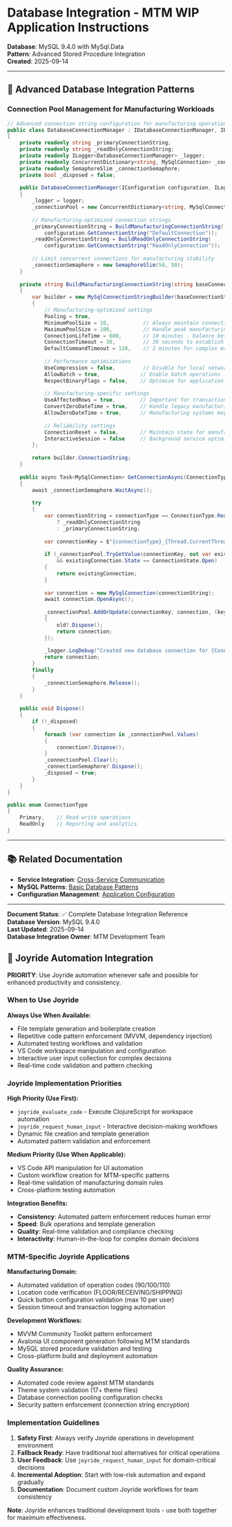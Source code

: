 # Database Integration - MTM WIP Application Instructions

**Database**: MySQL 9.4.0 with MySql.Data  
**Pattern**: Advanced Stored Procedure Integration  
**Created**: 2025-09-14  

---

## 🎯 Advanced Database Integration Patterns

### Connection Pool Management for Manufacturing Workloads

```csharp
// Advanced connection string configuration for manufacturing operations
public class DatabaseConnectionManager : IDatabaseConnectionManager, IDisposable
{
    private readonly string _primaryConnectionString;
    private readonly string _readOnlyConnectionString;
    private readonly ILogger<DatabaseConnectionManager> _logger;
    private readonly ConcurrentDictionary<string, MySqlConnection> _connectionPool;
    private readonly SemaphoreSlim _connectionSemaphore;
    private bool _disposed = false;
    
    public DatabaseConnectionManager(IConfiguration configuration, ILogger<DatabaseConnectionManager> logger)
    {
        _logger = logger;
        _connectionPool = new ConcurrentDictionary<string, MySqlConnection>();
        
        // Manufacturing-optimized connection strings
        _primaryConnectionString = BuildManufacturingConnectionString(
            configuration.GetConnectionString("DefaultConnection"));
        _readOnlyConnectionString = BuildReadOnlyConnectionString(
            configuration.GetConnectionString("ReadOnlyConnection"));
            
        // Limit concurrent connections for manufacturing stability
        _connectionSemaphore = new SemaphoreSlim(50, 50);
    }
    
    private string BuildManufacturingConnectionString(string baseConnectionString)
    {
        var builder = new MySqlConnectionStringBuilder(baseConnectionString)
        {
            // Manufacturing-optimized settings
            Pooling = true,
            MinimumPoolSize = 10,           // Always maintain connections for shift operations
            MaximumPoolSize = 100,          // Handle peak manufacturing loads
            ConnectionLifeTime = 600,       // 10 minutes - balance between freshness and performance
            ConnectionTimeout = 30,         // 30 seconds to establish connection
            DefaultCommandTimeout = 120,    // 2 minutes for complex manufacturing operations
            
            // Performance optimizations
            UseCompression = false,         // Disable for local network performance
            AllowBatch = true,             // Enable batch operations
            RespectBinaryFlags = false,    // Optimize for application usage
            
            // Manufacturing-specific settings
            UseAffectedRows = true,        // Important for transaction verification
            ConvertZeroDateTime = true,    // Handle legacy manufacturing data
            AllowZeroDateTime = true,      // Manufacturing systems may have zero dates
            
            // Reliability settings
            ConnectionReset = false,       // Maintain state for manufacturing sessions
            InteractiveSession = false     // Background service optimization
        };
        
        return builder.ConnectionString;
    }
    
    public async Task<MySqlConnection> GetConnectionAsync(ConnectionType connectionType = ConnectionType.Primary)
    {
        await _connectionSemaphore.WaitAsync();
        
        try
        {
            var connectionString = connectionType == ConnectionType.ReadOnly 
                ? _readOnlyConnectionString 
                : _primaryConnectionString;
                
            var connectionKey = $"{connectionType}_{Thread.CurrentThread.ManagedThreadId}";
            
            if (_connectionPool.TryGetValue(connectionKey, out var existingConnection) 
                && existingConnection.State == ConnectionState.Open)
            {
                return existingConnection;
            }
            
            var connection = new MySqlConnection(connectionString);
            await connection.OpenAsync();
            
            _connectionPool.AddOrUpdate(connectionKey, connection, (key, old) => 
            {
                old?.Dispose();
                return connection;
            });
            
            _logger.LogDebug("Created new database connection for {ConnectionType}", connectionType);
            return connection;
        }
        finally
        {
            _connectionSemaphore.Release();
        }
    }
    
    public void Dispose()
    {
        if (!_disposed)
        {
            foreach (var connection in _connectionPool.Values)
            {
                connection?.Dispose();
            }
            _connectionPool.Clear();
            _connectionSemaphore?.Dispose();
            _disposed = true;
        }
    }
}

public enum ConnectionType
{
    Primary,    // Read-write operations
    ReadOnly    // Reporting and analytics
}
```

---

## 📚 Related Documentation

- **Service Integration**: [Cross-Service Communication](./service-integration.instructions.md)
- **MySQL Patterns**: [Basic Database Patterns](./mysql-database-patterns.instructions.md)
- **Configuration Management**: [Application Configuration](./application-configuration.instructions.md)

---

**Document Status**: ✅ Complete Database Integration Reference  
**Database Version**: MySQL 9.4.0  
**Last Updated**: 2025-09-14  
**Database Integration Owner**: MTM Development Team


## 🤖 Joyride Automation Integration

**PRIORITY**: Use Joyride automation whenever safe and possible for enhanced productivity and consistency.

### When to Use Joyride

**Always Use When Available:**
- File template generation and boilerplate creation
- Repetitive code pattern enforcement (MVVM, dependency injection)
- Automated testing workflows and validation
- VS Code workspace manipulation and configuration
- Interactive user input collection for complex decisions
- Real-time code validation and pattern checking

### Joyride Implementation Priorities

**High Priority (Use First):**
- `joyride_evaluate_code` - Execute ClojureScript for workspace automation
- `joyride_request_human_input` - Interactive decision-making workflows
- Dynamic file creation and template generation
- Automated pattern validation and enforcement

**Medium Priority (Use When Applicable):**
- VS Code API manipulation for UI automation
- Custom workflow creation for MTM-specific patterns
- Real-time validation of manufacturing domain rules
- Cross-platform testing automation

**Integration Benefits:**
- **Consistency**: Automated pattern enforcement reduces human error
- **Speed**: Bulk operations and template generation
- **Quality**: Real-time validation and compliance checking
- **Interactivity**: Human-in-the-loop for complex domain decisions

### MTM-Specific Joyride Applications

**Manufacturing Domain:**
- Automated validation of operation codes (90/100/110)
- Location code verification (FLOOR/RECEIVING/SHIPPING)
- Quick button configuration validation (max 10 per user)
- Session timeout and transaction logging automation

**Development Workflows:**
- MVVM Community Toolkit pattern enforcement
- Avalonia UI component generation following MTM standards
- MySQL stored procedure validation and testing
- Cross-platform build and deployment automation

**Quality Assurance:**
- Automated code review against MTM standards
- Theme system validation (17+ theme files)
- Database connection pooling configuration checks
- Security pattern enforcement (connection string encryption)

### Implementation Guidelines

1. **Safety First**: Always verify Joyride operations in development environment
2. **Fallback Ready**: Have traditional tool alternatives for critical operations
3. **User Feedback**: Use `joyride_request_human_input` for domain-critical decisions
4. **Incremental Adoption**: Start with low-risk automation and expand gradually
5. **Documentation**: Document custom Joyride workflows for team consistency

**Note**: Joyride enhances traditional development tools - use both together for maximum effectiveness.